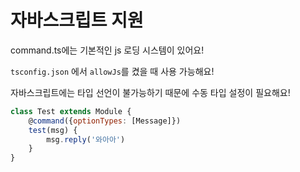 # 자바스크립트 지원

command.ts에는 기본적인 js 로딩 시스템이 있어요!

`tsconfig.json` 에서 `allowJs`를 켰을 때 사용 가능해요! 

자바스크립트에는 타입 선언이 불가능하기 때문에 수동 타입 설정이 필요해요!

```js
class Test extends Module {
    @command({optionTypes: [Message]})
    test(msg) {
        msg.reply('와아아')
    }
}
```
